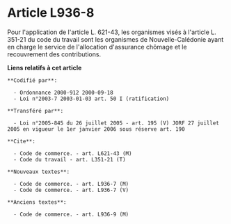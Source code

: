 # Article L936-8

Pour l'application de l'article L. 621-43, les organismes visés à l'article L. 351-21 du code du travail sont les organismes
de Nouvelle-Calédonie ayant en charge le service de l'allocation d'assurance chômage et le recouvrement des contributions.

**Liens relatifs à cet article**

	**Codifié par**:

	  - Ordonnance 2000-912 2000-09-18
	  - Loi n°2003-7 2003-01-03 art. 50 I (ratification)

	**Transféré par**:

	  - Loi n°2005-845 du 26 juillet 2005 - art. 195 (V) JORF 27 juillet 2005 en vigueur le 1er janvier 2006 sous réserve art. 190

	**Cite**:

	  - Code de commerce. - art. L621-43 (M)
	  - Code du travail - art. L351-21 (T)

	**Nouveaux textes**:

	  - Code de commerce. - art. L936-7 (M)
	  - Code de commerce. - art. L936-7 (V)

	**Anciens textes**:

	  - Code de commerce. - art. L936-9 (M)

